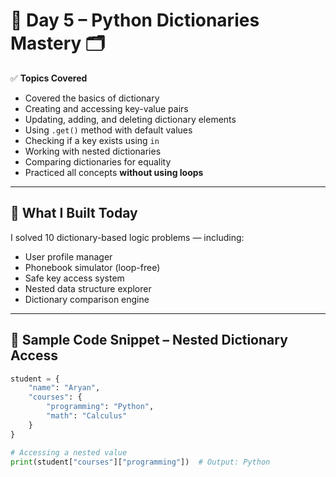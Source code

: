 # 🧠 Day 5 – Python Dictionaries Mastery 🗂️

✅ **Topics Covered**
- Covered the basics of dictionary
- Creating and accessing key-value pairs
- Updating, adding, and deleting dictionary elements
- Using `.get()` method with default values
- Checking if a key exists using `in`
- Working with nested dictionaries
- Comparing dictionaries for equality
- Practiced all concepts **without using loops**

---

## 🚀 What I Built Today

I solved 10 dictionary-based logic problems — including:
- User profile manager
- Phonebook simulator (loop-free)
- Safe key access system
- Nested data structure explorer
- Dictionary comparison engine

---

## 🧪 Sample Code Snippet – Nested Dictionary Access

```python
student = {
    "name": "Aryan",
    "courses": {
        "programming": "Python",
        "math": "Calculus"
    }
}

# Accessing a nested value
print(student["courses"]["programming"])  # Output: Python
